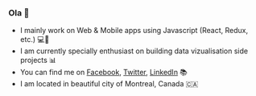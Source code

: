 ### Ola 👋

- I mainly work on Web & Mobile apps using Javascript (React, Redux, etc.) 💻📱
- I am currently specially enthusiast on building data vizualisation side projects 📊
- You can find me on [Facebook](https://fb.com/tristanbbq), [Twitter](https://www.twitter.com/tristanbbq), [LinkedIn](https://www.linkedin.com/in/tristantran89) 📚
- I am located in beautiful city of Montreal, Canada 🇨🇦
